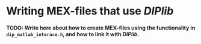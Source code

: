 Writing MEX-files that use *DIPlib*
===================================

**TODO: Write here about how to create MEX-files using the functionality in
`dip_matlab_interace.h`, and how to link it with *DIPlib*.**
